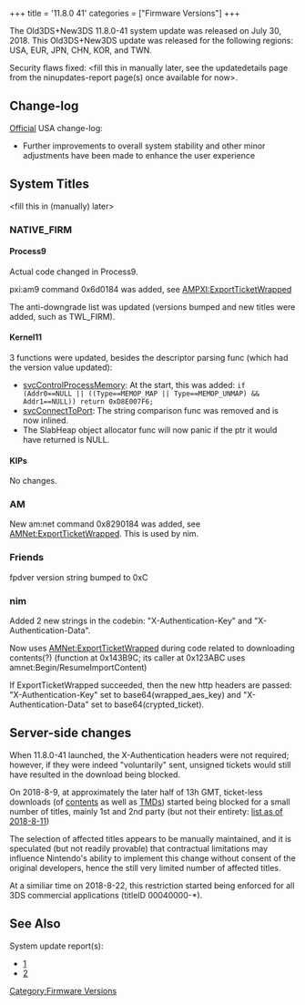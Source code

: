 +++
title = '11.8.0 41'
categories = ["Firmware Versions"]
+++

The Old3DS+New3DS 11.8.0-41 system update was released on July 30, 2018.
This Old3DS+New3DS update was released for the following regions: USA,
EUR, JPN, CHN, KOR, and TWN.

Security flaws fixed: \<fill this in manually later, see the
updatedetails page from the ninupdates-report page(s) once available for
now\>.

## Change-log

[Official](https://en-americas-support.nintendo.com/app/answers/detail/a_id/667/p/430/c/267)
USA change-log:

- Further improvements to overall system stability and other minor
  adjustments have been made to enhance the user experience

## System Titles

\<fill this in (manually) later\>

### NATIVE_FIRM

#### Process9

Actual code changed in Process9.

pxi:am9 command 0x6d0184 was added, see
[AMPXI:ExportTicketWrapped](AMPXI:ExportTicketWrapped "wikilink")

The anti-downgrade list was updated (versions bumped and new titles were
added, such as TWL_FIRM).

#### Kernel11

3 functions were updated, besides the descriptor parsing func (which had
the version value updated):

- [svcControlProcessMemory](SVC "wikilink"): At the start, this was
  added:
  `if (Addr0==NULL || ((Type==MEMOP_MAP || Type==MEMOP_UNMAP) && Addr1==NULL)) return 0xD8E007F6;`
- [svcConnectToPort](SVC "wikilink"): The string comparison func was
  removed and is now inlined.
- The SlabHeap object allocator func will now panic if the ptr it would
  have returned is NULL.

#### KIPs

No changes.

### AM

New am:net command 0x8290184 was added, see
[AMNet:ExportTicketWrapped](AMNet:ExportTicketWrapped "wikilink"). This
is used by nim.

### Friends

fpdver version string bumped to 0xC

### nim

Added 2 new strings in the codebin: "X-Authentication-Key" and
"X-Authentication-Data".

Now uses
[AMNet:ExportTicketWrapped](AMNet:ExportTicketWrapped "wikilink") during
code related to downloading contents(?) (function at 0x143B9C; its
caller at 0x123ABC uses amnet:Begin/ResumeImportContent)

If ExportTicketWrapped succeeded, then the new http headers are passed:
"X-Authentication-Key" set to base64(wrapped_aes_key) and
"X-Authentication-Data" set to base64(crypted_ticket).

## Server-side changes

When 11.8.0-41 launched, the X-Authentication headers were not required;
however, if they were indeed "voluntarily" sent, unsigned tickets would
still have resulted in the download being blocked.

On 2018-8-9, at approximately the later half of 13h GMT, ticket-less
downloads (of [contents](NCCH "wikilink") as well as
[TMDs](TMD "wikilink")) started being blocked for a small number of
titles, mainly 1st and 2nd party (but not their entirety: [list as of
2018-8-11](https://gbatemp.net/threads/z.514370/page-12#post-8210076))

The selection of affected titles appears to be manually maintained, and
it is speculated (but not readily provable) that contractual limitations
may influence Nintendo's ability to implement this change without
consent of the original developers, hence the still very limited number
of affected titles.

At a similiar time on 2018-8-22, this restriction started being enforced
for all 3DS commercial applications (titleID 00040000-\*).

## See Also

System update report(s):

- [1](https://yls8.mtheall.com/ninupdates/reports.php?date=07-30-18_08-00-36&sys=ctr)
- [2](https://yls8.mtheall.com/ninupdates/reports.php?date=07-30-18_08-00-40&sys=ktr)

[Category:Firmware Versions](Category:Firmware_Versions "wikilink")